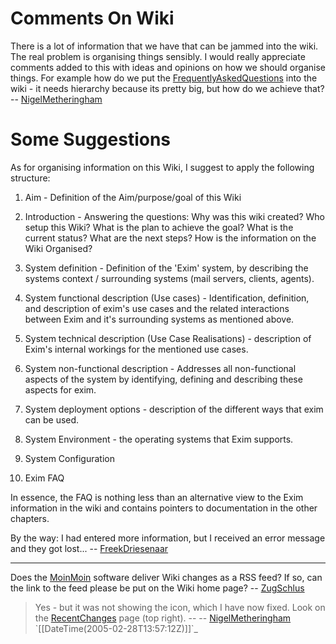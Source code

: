 Comments On Wiki
================

There is a lot of information that we have that can be jammed into the
wiki. The real problem is organising things sensibly. I would really
appreciate comments added to this with ideas and opinions on how we
should organise things. For example how do we put the
[FrequentlyAskedQuestions](FrequentlyAskedQuestions) into the wiki -
it needs hierarchy because its pretty big, but how do we achieve that?
-- [NigelMetheringham](NigelMetheringham)

Some Suggestions
================

As for organising information on this Wiki, I suggest to apply the
following structure:

1.  Aim - Definition of the Aim/purpose/goal of this Wiki

2.  Introduction - Answering the questions: Why was this wiki created?
    Who setup this Wiki? What is the plan to achieve the goal? What is
    the current status? What are the next steps? How is the information
    on the Wiki Organised?

3.  System definition - Definition of the 'Exim' system, by describing
    the systems context / surrounding systems (mail servers, clients,
    agents).

4.  System functional description (Use cases) - Identification,
    definition, and description of exim's use cases and the related
    interactions between Exim and it's surrounding systems as mentioned
    above.

5.  System technical description (Use Case Realisations) - description
    of Exim's internal workings for the mentioned use cases.

6.  System non-functional description - Addresses all non-functional
    aspects of the system by identifying, defining and describing these
    aspects for exim.

7.  System deployment options - description of the different ways that
    exim can be used.

8.  System Environment - the operating systems that Exim supports.

9.  System Configuration

10. Exim FAQ

In essence, the FAQ is nothing less than an alternative view to the Exim
information in the wiki and contains pointers to documentation in the
other chapters.

By the way: I had entered more information, but I received an error
message and they got lost... -- [FreekDriesenaar](FreekDriesenaar)

* * * * *

Does the [MoinMoin](MoinMoin) software deliver Wiki changes as a RSS
feed? If so, can the link to the feed please be put on the Wiki home
page? -- [ZugSchlus](ZugSchlus)

> Yes - but it was not showing the icon, which I have now fixed. Look on
> the [RecentChanges](RecentChanges) page (top right). -- --
> [NigelMetheringham](NigelMetheringham)
> \`[[DateTime(2005-02-28T13:57:12Z)]]\`\_
